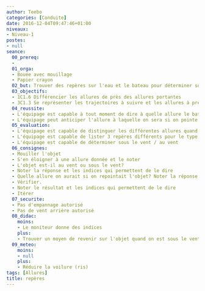 ```yaml
---
author: Teebo
categories: [Conduite]
date: 2016-12-04T09:47:46+01:00
niveaux:
- Niveau-1
postes:
- null
seance:
  00_prereq:
  -
  01_orga:
  - Bouée avec mouillage
  - Papier crayon
  02_but: Trouver des repères sur l'eau et le bateau pour déterminer son allure et sa position par rapport à un objet
  03_objectifs:
  - 1C1.6 Différencier les allures de près des allures portantes
  - 3C1.3 Se représenter les trajectoires à suivre et les allures à prendre pour rejoindre un point donné du plan d’eau
  04_reussite:
  - L'équipage est capable à tout moment de dire à quelle allure le bateau est
  - L'équipage peut anticiper l'allure à laquelle on sera si on pointe l'objet
  05_evaluation:
  - L'équipage est capable de distinguer les différentes allures quand le bateau pointe vers l'objet
  - L'équipage est capable de lister 3 repères différents pour le type d'allure
  - L'équipage est capable de déterminer sous le vent / au vent
  06_consignes:
  - Mouiller l'objet
  - S'en éloigner à une allure donnée et le noter
  - L'objet est-il au vent ou sous le vent?
  - Noter la réponse et les indices qui permettent de le dire
  - Quelle allure on aurait si on repointait l'objet? Noter la réponse
  - Vérifier.
  - Noter le résultat et les indices qui permettent de le dire
  - Itérer
  07_securite:
  - Pas d'empannage autorisé
  - Pas de vent arrière autorisé
  08_didac:
    moins:
    - Le moniteur donne des indices
    plus:
    - Trouver un moyen de revenir sur l'objet quand on est sous le vent direct
  09_meteo:
    moins:
    - null
    plus:
    - Réduire la voilure (ris)
tags: [Allures]
title: repères
---
```

